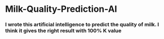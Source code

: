 # Milk-Quality-Prediction-AI

### I wrote this artificial intelligence to predict the quality of milk. I think it gives the right result with 100% K value
